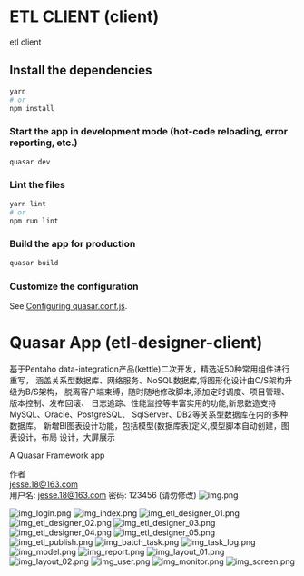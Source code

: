 # ETL CLIENT (client)

etl client

## Install the dependencies
```bash
yarn
# or
npm install
```

### Start the app in development mode (hot-code reloading, error reporting, etc.)
```bash
quasar dev
```


### Lint the files
```bash
yarn lint
# or
npm run lint
```

### Build the app for production
```bash
quasar build
```

### Customize the configuration
See [Configuring quasar.conf.js](https://v1.quasar.dev/quasar-cli/quasar-conf-js).

# Quasar App (etl-designer-client)
基于Pentaho data-integration产品(kettle)二次开发，精选近50种常用组件进行重写，
涵盖关系型数据库、网络服务、NoSQL数据库,将图形化设计由C/S架构升级为B/S架构，
脱离客户端束缚，随时随地修改脚本,添加定时调度、项目管理、版本控制、发布回滚、
日志追踪、性能监控等丰富实用的功能,新恩数造支持MySQL、Oracle、PostgreSQL、
SqlServer、DB2等关系型数据库在内的多种数据库。
新增BI图表设计功能，包括模型(数据库表)定义,模型脚本自动创建，图表设计，布局
设计，大屏展示


A Quasar Framework app

作者<br/>
jesse.18@163.com<br/>
用户名: jesse.18@163.com
密码: 123456 (请勿修改)
![img.png](img.png)

![img_login.png](img_login.png)
![img_index.png](img_index.png)
![img_etl_designer_01.png](img_etl_designer_01.png)
![img_etl_designer_02.png](img_etl_designer_02.png)
![img_etl_designer_03.png](img_etl_designer_03.png)
![img_etl_designer_04.png](img_etl_designer_04.png)
![img_etl_designer_05.png](img_etl_designer_05.png)
![img_etl_publish.png](img_etl_publish.png)
![img_batch_task.png](img_batch_task.png)
![img_task_log.png](img_task_log.png)
![img_model.png](img_model.png)
![img_report.png](img_report.png)
![img_layout_01.png](img_layout_01.png)
![img_layout_02.png](img_layout_02.png)
![img_user.png](img_user.png)
![img_monitor.png](img_monitor.png)
![img_screen.png](img_screen.png)
